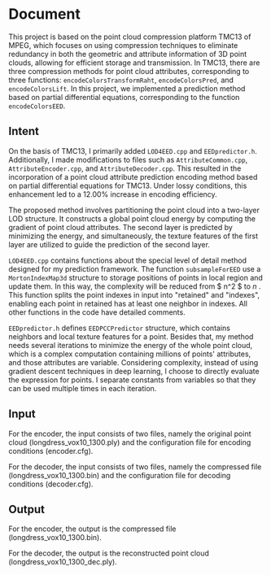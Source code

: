 # Document

This project is based on the point cloud compression platform TMC13 of MPEG, which focuses on using compression techniques to eliminate redundancy in both the geometric and attribute information of 3D point clouds, allowing for efficient storage and transmission. In TMC13, there are three compression methods for point cloud attributes, corresponding to three functions: `encodeColorsTransformRaht`, `encodeColorsPred`, and `encodeColorsLift`. In this project, we implemented a prediction method based on partial differential equations, corresponding to the function `encodeColorsEED`.

## Intent

On the basis of TMC13, I primarily added `LOD4EED.cpp` and `EEDpredictor.h`. Additionally, I made modifications to files such as `AttributeCommon.cpp`, `AttributeEncoder.cpp`, and `AttributeDecoder.cpp`. This resulted in the incorporation of a point cloud attribute prediction encoding method based on partial differential equations for TMC13. Under lossy conditions, this enhancement led to a 12.00% increase in encoding efficiency.

The proposed method involves partitioning the point cloud into a two-layer LOD structure. It constructs a global point cloud energy by computing the gradient of point cloud attributes. The second layer is predicted by minimizing the energy, and simultaneously, the texture features of the first layer are utilized to guide the prediction of the second layer.

 `LOD4EED.cpp` contains functions about the special level of detail method designed for my prediction framework. The function `subsampleForEED` use a `MortonIndexMap3d` structure to storage positions of points in local region and update them. In this way, the complexity will be reduced from $ n^2 $ to $n$  . This function splits the point indexes in input into "retained" and "indexes", enabling each point in retained has at least one neighbor in indexes. All other functions in the code have detailed comments.

 `EEDpredictor.h`  defines `EEDPCCPredictor` structure, which contains neighbors and local texture features for a point. Besides that, my method needs several iterations to minimize the energy of the whole point cloud, which is a complex computation containing millions of points' attributes, and  those attributes are variable. Considering complexity, instead of using gradient descent techniques in deep learning, I choose to directly evaluate the expression for points. I separate constants from variables so that they can be used multiple times in each iteration.

## Input

For the encoder, the input consists of two files, namely the original point cloud (longdress_vox10_1300.ply) and the configuration file for encoding conditions (encoder.cfg).

For the decoder, the input consists of two files, namely the compressed file (longdress_vox10_1300.bin) and the configuration file for decoding conditions (decoder.cfg).

## Output

For the encoder, the output is the compressed file (longdress_vox10_1300.bin).

For the decoder, the output is the reconstructed point cloud (longdress_vox10_1300_dec.ply).
